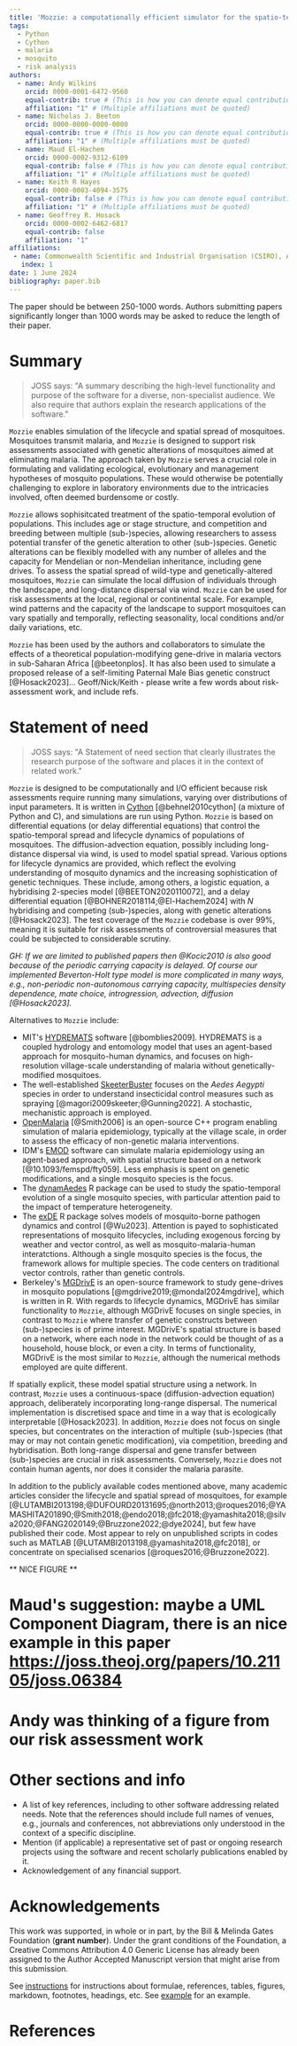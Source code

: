 ```yaml
---
title: 'Mozzie: a computationally efficient simulator for the spatio-temporal modelling of mosquitoes'
tags:
  - Python
  - Cython
  - malaria
  - mosquito
  - risk analysis
authors:
  - name: Andy Wilkins
    orcid: 0000-0001-6472-9560
    equal-contrib: true # (This is how you can denote equal contributions between multiple authors)
    affiliation: "1" # (Multiple affiliations must be quoted)
  - name: Nicholas J. Beeton
    orcid: 0000-0000-0000-0000
    equal-contrib: true # (This is how you can denote equal contributions between multiple authors)
    affiliation: "1" # (Multiple affiliations must be quoted)
  - name: Maud El-Hachem
    orcid: 0000-0002-9312-6109
    equal-contrib: false # (This is how you can denote equal contributions between multiple authors)
    affiliation: "1" # (Multiple affiliations must be quoted)
  - name: Keith R Hayes
    orcid: 0000-0003-4094-3575
    equal-contrib: false # (This is how you can denote equal contributions between multiple authors)
    affiliation: "1" # (Multiple affiliations must be quoted)
  - name: Geoffrey R. Hosack
    orcid: 0000-0002-6462-6817
    equal-contrib: false
    affiliation: "1"
affiliations:
 - name: Commonwealth Scientific and Industrial Organisation (CSIRO), Australia
   index: 1
date: 1 June 2024
bibliography: paper.bib
---
```


The paper should be between 250-1000 words. Authors submitting papers significantly longer than 1000 words may be asked to reduce the length of their paper.

# Summary

> JOSS says: "A summary describing the high-level functionality and purpose of the software for a diverse, non-specialist audience.  We also require that authors explain the research applications of the software."

`Mozzie` enables simulation of the lifecycle and spatial spread of mosquitoes.  Mosquitoes transmit malaria, and `Mozzie` is designed to support risk assessments associated with genetic alterations of mosquitoes aimed at eliminating malaria.  The approach taken by `Mozzie` serves a crucial role in formulating and validating ecological, evolutionary and management hypotheses of mosquito populations. These would otherwise be potentially challenging to explore in laboratory environments due to the intricacies involved, often deemed burdensome or costly.

`Mozzie` allows sophisitcated treatment of the spatio-temporal evolution of populations.  This includes age or stage structure, and competition and breeding between multiple (sub-)species, allowing researchers to assess potential transfer of the genetic alteration to other (sub-)species.  Genetic alterations can be flexibly modelled with any number of alleles and the capacity for Mendelian or non-Mendelian inheritance, including gene drives.  To assess the spatial spread of wild-type and genetically-altered mosquitoes, `Mozzie` can simulate the local diffusion of individuals through the landscape, and long-distance dispersal via wind.  `Mozzie` can be used for risk assessments at the local, regional or continental scale.  For example, wind patterns and the capacity of the landscape to support mosquitoes can vary spatially and temporally, reflecting seasonality, local conditions and/or daily variations, etc.  

`Mozzie` has been used by the authors and collaborators to simulate the effects of a theoretical population-modifying gene-drive in malaria vectors in sub-Saharan Africa [@beetonplos]. It has also been used to simulate a proposed release of a self-limiting Paternal Male Bias genetic construct [@Hosack2023]... Geoff/Nick/Keith - please write a few words about risk-assessment work, and include refs.


# Statement of need

> JOSS says: "A Statement of need section that clearly illustrates the research purpose of the software and places it in the context of related work."

`Mozzie` is designed to be computationally and I/O efficient because risk assessments require running many simulations, varying over distributions of input parameters.  It is written in [Cython](https://cython.org) [@behnel2010cython] (a mixture of Python and C), and simulations are run using Python.  `Mozzie` is based on differential equations (or delay differential equations) that control the spatio-temporal spread and lifecycle dynamics of populations of mosquitoes.   The diffusion-advection equation, possibly including long-distance dispersal via wind, is used to model spatial spread.  Various options for lifecycle dynamics are provided, which reflect the evolving understanding of mosquito dynamics and the increasing sophistication of genetic techniques.  These include, among others, a logistic equation, a hybridising 2-species model [@BEETON2020110072], and a delay differential equation [@BOHNER2018114;@El-Hachem2024] with $N$ hybridising and competing (sub-)species, along with genetic alterations [@Hosack2023].  The test coverage of the `Mozzie` codebase is over 99%, meaning it is suitable for risk assessments of controversial measures that could be subjected to considerable scrutiny.

*GH: If we are limited to published papers then @Kocic2010 is also good because of the periodic carrying capacity is delayed. Of course our implemented Beverton-Holt type model is  more complicated in many ways, e.g., non-periodic non-autonomous carrying capacity, multispecies density dependence, mate choice, introgression, advection, diffusion [@Hosack2023].*

Alternatives to `Mozzie` include:

- MIT's [HYDREMATS](https://eltahir.mit.edu/models/hydremats/) software [@bomblies2009].  HYDREMATS is a coupled hydrology and entomology model that uses an agent-based approach for mosquito-human dynamics, and focuses on high-resolution village-scale understanding of malaria without genetically-modified mosquitoes.
- The well-established [SkeeterBuster](https://github.com/helmingstay/SkeeterBuster) focuses on the _Aedes Aegypti_ species in order to understand insecticidal control measures such as spraying [@magori2009skeeter;@Gunning2022].  A stochastic, mechanistic approach is employed.
- [OpenMalaria](https://github.com/SwissTPH/openmalaria/wiki) [@Smith2006] is an open-source C++ program enabling simulation of malaria epidemiology, typically at the village scale, in order to assess the efficacy of non-genetic malaria interventions.
- IDM's [EMOD](https://docs.idmod.org/projects/emod-malaria/en/latest/index.html) software can simulate malaria epidemiology using an agent-based approach, with spatial structure based on a network [@10.1093/femspd/fty059].  Less emphasis is spent on genetic modifications, and a single mosquito species is the focus.
- The [dynamAedes](https://cran.r-project.org/web/packages/dynamAedes/vignettes/dynamAedes_02_local.html) R package can be used to study the spatio-temporal evolution of a single mosquito species, with particular attention paid to the impact of temperature heterogeneity.
- The [exDE](https://dd-harp.github.io/exDE/) R package solves models of mosquito-borne pathogen dynamics and control [@Wu2023].  Attention is payed to sophisticated representations of mosquito lifecycles, including exogenous forcing by weather and vector control, as well as mosquito-malaria-human interatctions.  Although a single mosquito species is the focus, the framework allows for multiple species.  The code centers on traditional vector controls, rather than genetic controls.
- Berkeley's [MGDrivE](https://marshalllab.github.io/MGDrivE/) is an open-source framework to study gene-drives in mosquito populations [@mgdrive2019;@mondal2024mgdrive], which is written in R.  With regards to lifecycle dynamics, MGDrivE has similar functionality to `Mozzie`, although MGDrivE focuses on single species, in contrast to `Mozzie` where transfer of genetic constructs between (sub-)species is of prime interest.  MGDrivE's spatial structure is based on a network, where each node in the network could be thought of as a household, house block, or even a city.  In terms of functionality, MGDrivE is the most similar to `Mozzie`, although the numerical methods employed are quite different.

If spatially explicit, these model spatial structure using a network.  In contrast, `Mozzie` uses a continuous-space (diffusion-advection equation) approach, deliberately incorporating long-range dispersal. The numerical implementation is discretised space and time in a way that is ecologically interpretable [@Hosack2023].  In addition, `Mozzie` does not focus on single species, but concentrates on the interaction of multiple (sub-)species (that may or may not contain genetic modification), via competition, breeding and hybridisation.  Both long-range dispersal and gene transfer between (sub-)species are crucial in risk assessments.  Conversely, `Mozzie` does not contain human agents, nor does it consider the malaria parasite.

In addition to the publicly available codes mentioned above, many academic articles consider the lifecycle and spatial spread of mosquitoes, for example [@LUTAMBI2013198;@DUFOURD20131695;@north2013;@roques2016;@YAMASHITA201890;@Smith2018;@endo2018;@fc2018;@yamashita2018;@silva2020;@FANG2020149;@Bruzzone2022;@dye2024], but few have published their code.  Most appear to rely on unpublished scripts in codes such as MATLAB [@LUTAMBI2013198,@yamashita2018,@fc2018], or concentrate on specialised scenarios [@roques2016;@Bruzzone2022].

** NICE FIGURE **
# Maud's suggestion: maybe a UML Component Diagram, there is an nice example in this paper https://joss.theoj.org/papers/10.21105/joss.06384
# Andy was thinking of a figure from our risk assessment work

# Other sections and info

- A list of key references, including to other software addressing related needs. Note that the references should include full names of venues, e.g., journals and conferences, not abbreviations only understood in the context of a specific discipline.
- Mention (if applicable) a representative set of past or ongoing research projects using the software and recent scholarly publications enabled by it.
- Acknowledgement of any financial support.

# Acknowledgements

This work was supported, in whole or in part, by the Bill & Melinda Gates Foundation (**grant number**).  Under the grant conditions of the Foundation, a Creative Commons Attribution 4.0 Generic License has already been assigned to the Author Accepted Manuscript version that might arise from this submission.

See [instructions](https://joss.readthedocs.io/en/latest/paper.html) for instructions about formulae, references, tables, figures, markdown, footnotes, headings, etc.  See [example](https://joss.readthedocs.io/en/latest/example_paper.html) for an example.

# References
  
